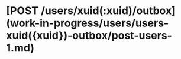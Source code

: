 # \[POST /users/xuid\(:xuid\)/outbox\]\(work-in-progress/users/users-xuid\({xuid}\)-outbox/post-users-1.md\)

